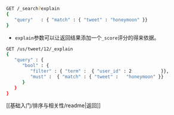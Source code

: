 ```bash
GET /_search?explain
{
   "query"   : { "match" : { "tweet" : "honeymoon" }}
}
```
- `explain`参数可以让返回结果添加一个`_score`评分的得来依据。
```bash
GET /us/tweet/12/_explain
{
   "query" : {
      "bool" : {
         "filter" : { "term" :  { "user_id" : 2           }},
         "must" :  { "match" : { "tweet" :   "honeymoon" }}
      }
   }
}
```

[[基础入门/排序与相关性/readme|返回]]